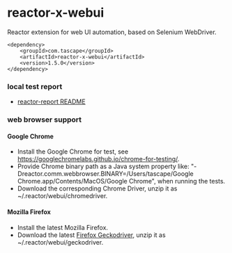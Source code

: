 # reactor-x-webui
Reactor extension for web UI automation, based on Selenium WebDriver.

```
<dependency>
	<groupId>com.tascape</groupId>
	<artifactId>reactor-x-webui</artifactId>
	<version>1.5.0</version>
</dependency>
```
### local test report
  * [reactor-report README](https://github.com/tascape/reactor-report/blob/master/README.md)

### web browser support

#### Google Chrome
  * Install the Google Chrome for test, see https://googlechromelabs.github.io/chrome-for-testing/.
  * Provide Chrome binary path as a Java system property like: "-Dreactor.comm.webbrowser.BINARY=/Users/tascape/Google Chrome.app/Contents/MacOS/Google Chrome", when running the tests.
  * Download the corresponding Chrome Driver, unzip it as ~/.reactor/webui/chromedriver.

#### Mozilla Firefox
  * Install the latest Mozilla Firefox.
  * Download the latest [Firefox Geckodriver](https://github.com/mozilla/geckodriver/releases), unzip it as ~/.reactor/webui/geckodriver.

